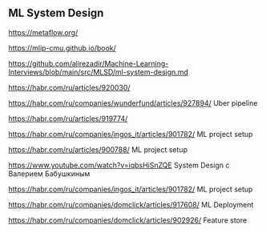 ## ML System Design

https://metaflow.org/

https://mlip-cmu.github.io/book/

https://github.com/alirezadir/Machine-Learning-Interviews/blob/main/src/MLSD/ml-system-design.md   

https://habr.com/ru/articles/920030/

https://habr.com/ru/companies/wunderfund/articles/927894/  Uber pipeline

https://habr.com/ru/articles/919774/

https://habr.com/ru/companies/ingos_it/articles/901782/  ML project setup 

https://habr.com/ru/articles/900788/ ML project setup

https://www.youtube.com/watch?v=iqbsHiSnZQE System Design с Валерием Бабушкиным

https://habr.com/ru/companies/ingos_it/articles/901782/ ML project setup

https://habr.com/ru/companies/domclick/articles/917608/ ML Deployment

https://habr.com/ru/companies/domclick/articles/902926/ Feature store
